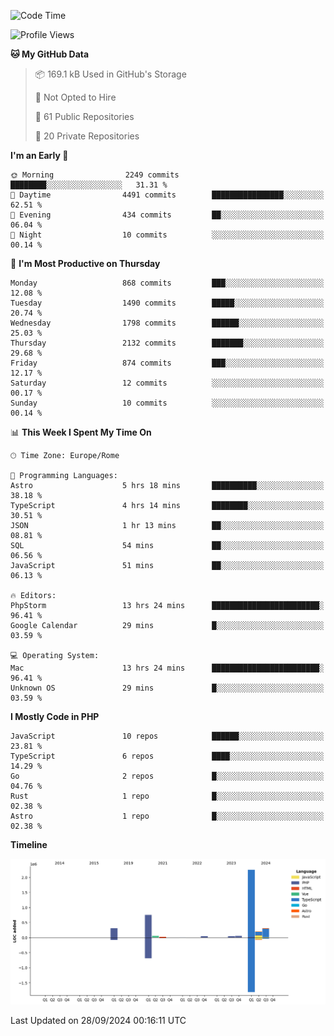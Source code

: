<!--START_SECTION:waka-->
![Code Time](http://img.shields.io/badge/Code%20Time-5%2C338%20hrs%2048%20mins-blue)

![Profile Views](http://img.shields.io/badge/Profile%20Views-0-blue)

**🐱 My GitHub Data** 

> 📦 169.1 kB Used in GitHub's Storage 
 > 
> 🚫 Not Opted to Hire
 > 
> 📜 61 Public Repositories 
 > 
> 🔑 20 Private Repositories 
 > 
**I'm an Early 🐤** 

```text
🌞 Morning                2249 commits        ████████░░░░░░░░░░░░░░░░░   31.31 % 
🌆 Daytime                4491 commits        ████████████████░░░░░░░░░   62.51 % 
🌃 Evening                434 commits         ██░░░░░░░░░░░░░░░░░░░░░░░   06.04 % 
🌙 Night                  10 commits          ░░░░░░░░░░░░░░░░░░░░░░░░░   00.14 % 
```
📅 **I'm Most Productive on Thursday** 

```text
Monday                   868 commits         ███░░░░░░░░░░░░░░░░░░░░░░   12.08 % 
Tuesday                  1490 commits        █████░░░░░░░░░░░░░░░░░░░░   20.74 % 
Wednesday                1798 commits        ██████░░░░░░░░░░░░░░░░░░░   25.03 % 
Thursday                 2132 commits        ███████░░░░░░░░░░░░░░░░░░   29.68 % 
Friday                   874 commits         ███░░░░░░░░░░░░░░░░░░░░░░   12.17 % 
Saturday                 12 commits          ░░░░░░░░░░░░░░░░░░░░░░░░░   00.17 % 
Sunday                   10 commits          ░░░░░░░░░░░░░░░░░░░░░░░░░   00.14 % 
```


📊 **This Week I Spent My Time On** 

```text
🕑︎ Time Zone: Europe/Rome

💬 Programming Languages: 
Astro                    5 hrs 18 mins       ██████████░░░░░░░░░░░░░░░   38.18 % 
TypeScript               4 hrs 14 mins       ████████░░░░░░░░░░░░░░░░░   30.51 % 
JSON                     1 hr 13 mins        ██░░░░░░░░░░░░░░░░░░░░░░░   08.81 % 
SQL                      54 mins             ██░░░░░░░░░░░░░░░░░░░░░░░   06.56 % 
JavaScript               51 mins             ██░░░░░░░░░░░░░░░░░░░░░░░   06.13 % 

🔥 Editors: 
PhpStorm                 13 hrs 24 mins      ████████████████████████░   96.41 % 
Google Calendar          29 mins             █░░░░░░░░░░░░░░░░░░░░░░░░   03.59 % 

💻 Operating System: 
Mac                      13 hrs 24 mins      ████████████████████████░   96.41 % 
Unknown OS               29 mins             █░░░░░░░░░░░░░░░░░░░░░░░░   03.59 % 
```

**I Mostly Code in PHP** 

```text
JavaScript               10 repos            ██████░░░░░░░░░░░░░░░░░░░   23.81 % 
TypeScript               6 repos             ████░░░░░░░░░░░░░░░░░░░░░   14.29 % 
Go                       2 repos             █░░░░░░░░░░░░░░░░░░░░░░░░   04.76 % 
Rust                     1 repo              █░░░░░░░░░░░░░░░░░░░░░░░░   02.38 % 
Astro                    1 repo              █░░░░░░░░░░░░░░░░░░░░░░░░   02.38 % 
```



**Timeline**

![Lines of Code chart](https://raw.githubusercontent.com/frnwtr/frnwtr/main/assets/bar_graph.png)


 Last Updated on 28/09/2024 00:16:11 UTC
<!--END_SECTION:waka-->